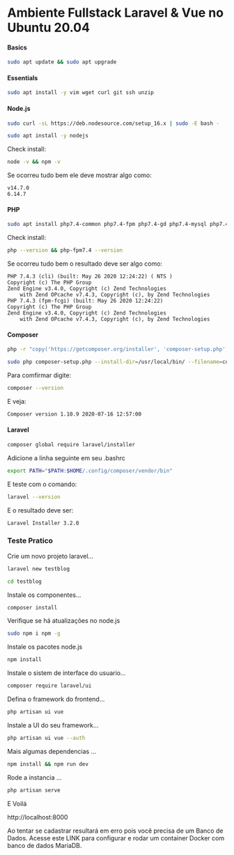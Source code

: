 # Ambiente Fullstack Laravel & Vue no Ubuntu 20.04

#### Basics

```bash
sudo apt update && sudo apt upgrade
```

#### Essentials

```bash
sudo apt install -y vim wget curl git ssh unzip
```

#### Node.js

```bash
sudo curl -sL https://deb.nodesource.com/setup_16.x | sudo -E bash -
```

```bash
sudo apt install -y nodejs
```

Check install:

```bash
node -v && npm -v
```

Se ocorreu tudo bem ele deve mostrar algo como:

```shell
v14.7.0
6.14.7
```

#### PHP

```bash
sudo apt install php7.4-common php7.4-fpm php7.4-gd php7.4-mysql php7.4-curl php7.4-intl php7.4-mbstring php7.4-bcmath php7.4-imap php7.4-xml php7.4-zip libmcrypt-dev php-tokenizer libmagickwand-dev
```

Check install:

```bash
php --version && php-fpm7.4 --version
```

Se ocorreu tudo bem o resultado deve ser algo como:

```shell
PHP 7.4.3 (cli) (built: May 26 2020 12:24:22) ( NTS )
Copyright (c) The PHP Group
Zend Engine v3.4.0, Copyright (c) Zend Technologies
    with Zend OPcache v7.4.3, Copyright (c), by Zend Technologies
PHP 7.4.3 (fpm-fcgi) (built: May 26 2020 12:24:22)
Copyright (c) The PHP Group
Zend Engine v3.4.0, Copyright (c) Zend Technologies
    with Zend OPcache v7.4.3, Copyright (c), by Zend Technologies
```

#### Composer

```bash
php -r "copy('https://getcomposer.org/installer', 'composer-setup.php');"
```

```bash
sudo php composer-setup.php --install-dir=/usr/local/bin/ --filename=composer
```

Para comfirmar digite:

```bash
composer --version
```

E veja:

```bash
Composer version 1.10.9 2020-07-16 12:57:00
```

#### Laravel

```bash
composer global require laravel/installer
```

Adicione a linha seguinte em seu .bashrc

```bash
export PATH="$PATH:$HOME/.config/composer/vendor/bin"
```

E teste com o comando:

```bash
laravel --version
```

E o resultado deve ser:

```bash
Laravel Installer 3.2.0
```

### Teste Pratico

Crie um novo projeto laravel...

```bash
laravel new testblog
```

```bash
cd testblog
```

Instale os componentes...

```bash
composer install
```

Verifique se há atualizações no node.js

```bash
sudo npm i npm -g
```

Instale os pacotes node.js

```bash
npm install 
```

Instale o sistem de interface do usuario... 

```bash
composer require laravel/ui
```

Defina o framework do frontend...

```bash
php artisan ui vue
```

Instale a UI do seu framework...

```bash
php artisan ui vue --auth
```

Mais algumas dependencias ... 

```bash
npm install && npm run dev
```

Rode a instancia ... 

```bash
php artisan serve
```

E Voilá

http://localhost:8000

Ao tentar se cadastrar resultará em erro pois você precisa de um Banco de Dados. Acesse este LINK para configurar e rodar um container Docker com  banco de dados MariaDB. 
